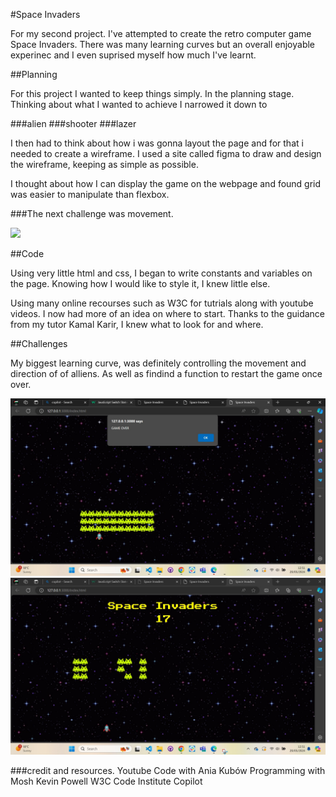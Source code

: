 #Space Invaders

For my second project. I've attempted to create the retro computer game Space Invaders. There was many learning curves but an overall enjoyable experinec and I even suprised myself how much I've learnt.

##Planning

For this project I wanted to keep things simply. In the planning stage.
Thinking about what I wanted to achieve I narrowed it down to

###alien
###shooter
###lazer

I then had to think about how i was gonna layout the page and for that i needed to create a wireframe. I used a site called figma to draw and design the wireframe, keeping as simple as possible.

I thought about how I can display the game on the webpage and found grid was easier to manipulate than flexbox.

###The next challenge was movement.
    


<img src= "assets\images\rocket-fly.gifg">

##Code

Using very little html and css, I began to write constants and variables on the page. Knowing how I would like to style it, I knew little else.

Using many online recourses such as W3C for tutrials along with youtube videos. I now had more of an idea on where to start. Thanks to the guidance from my tutor Kamal Karir, I knew what to look for and where.

##Challenges

My biggest learning curve, was definitely controlling the movement and direction of of alliens. As well as findind a function to restart the game once over.

<img src= "assets\images\gameover.jpg">
<img src= "assets\images\score.jpeg">

###credit and resources.
 Youtube
    Code with Ania Kubów
    Programming with Mosh
    Kevin Powell
 W3C
 Code Institute
 Copilot

